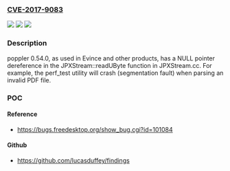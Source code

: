 ### [CVE-2017-9083](https://cve.mitre.org/cgi-bin/cvename.cgi?name=CVE-2017-9083)
![](https://img.shields.io/static/v1?label=Product&message=n%2Fa&color=blue)
![](https://img.shields.io/static/v1?label=Version&message=n%2Fa&color=blue)
![](https://img.shields.io/static/v1?label=Vulnerability&message=n%2Fa&color=brighgreen)

### Description

poppler 0.54.0, as used in Evince and other products, has a NULL pointer dereference in the JPXStream::readUByte function in JPXStream.cc. For example, the perf_test utility will crash (segmentation fault) when parsing an invalid PDF file.

### POC

#### Reference
- https://bugs.freedesktop.org/show_bug.cgi?id=101084

#### Github
- https://github.com/lucasduffey/findings

